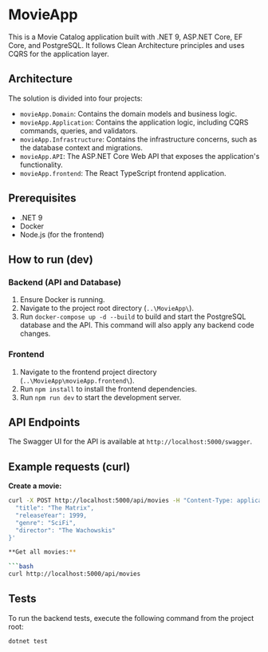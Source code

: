 # MovieApp

This is a Movie Catalog application built with .NET 9, ASP.NET Core, EF Core, and PostgreSQL. It follows Clean Architecture principles and uses CQRS for the application layer.

## Architecture

The solution is divided into four projects:

- `movieApp.Domain`: Contains the domain models and business logic.
- `movieApp.Application`: Contains the application logic, including CQRS commands, queries, and validators.
- `movieApp.Infrastructure`: Contains the infrastructure concerns, such as the database context and migrations.
- `movieApp.API`: The ASP.NET Core Web API that exposes the application's functionality.
- `movieApp.frontend`: The React TypeScript frontend application.

## Prerequisites

- .NET 9
- Docker
- Node.js (for the frontend)

## How to run (dev)

### Backend (API and Database)

1.  Ensure Docker is running.
2.  Navigate to the project root directory (`..\MovieApp\`).
3.  Run `docker-compose up -d --build` to build and start the PostgreSQL database and the API. This command will also apply any backend code changes.

### Frontend

1.  Navigate to the frontend project directory (`..\MovieApp\movieApp.frontend\`).
2.  Run `npm install` to install the frontend dependencies.
3.  Run `npm run dev` to start the development server.

## API Endpoints

The Swagger UI for the API is available at `http://localhost:5000/swagger`.

## Example requests (curl)

**Create a movie:**

```bash
curl -X POST http://localhost:5000/api/movies -H "Content-Type: application/json" -d '{
  "title": "The Matrix",
  "releaseYear": 1999,
  "genre": "SciFi",
  "director": "The Wachowskis"
}'

**Get all movies:**

```bash
curl http://localhost:5000/api/movies
```


## Tests

To run the backend tests, execute the following command from the project root:

```bash
dotnet test
```